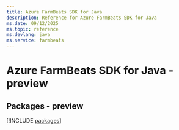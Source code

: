 ```yaml
---
title: Azure FarmBeats SDK for Java
description: Reference for Azure FarmBeats SDK for Java
ms.date: 09/12/2025
ms.topic: reference
ms.devlang: java
ms.service: farmbeats
---
```

# Azure FarmBeats SDK for Java - preview
## Packages - preview
[!INCLUDE [packages](farmbeats-index.md)]
